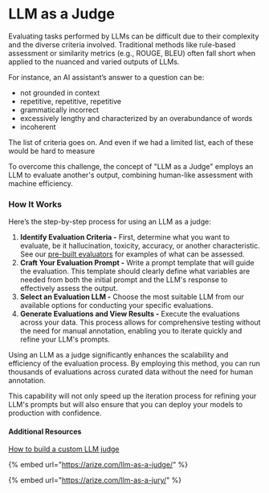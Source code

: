 # LLM as a Judge

Evaluating tasks performed by LLMs can be difficult due to their complexity and the diverse criteria involved. Traditional methods like rule-based assessment or similarity metrics (e.g., ROUGE, BLEU) often fall short when applied to the nuanced and varied outputs of LLMs.

For instance, an AI assistant’s answer to a question can be:

* not grounded in context
* repetitive, repetitive, repetitive
* grammatically incorrect
* excessively lengthy and characterized by an overabundance of words
* incoherent

The list of criteria goes on. And even if we had a limited list, each of these would be hard to measure

To overcome this challenge, the concept of "LLM as a Judge" employs an LLM to evaluate another's output, combining human-like assessment with machine efficiency.

### How It Works

Here’s the step-by-step process for using an LLM as a judge:

1. **Identify Evaluation Criteria -** First, determine what you want to evaluate, be it hallucination, toxicity, accuracy, or another characteristic. See our [pre-built evaluators](https://arize.com/docs/phoenix/evaluation/concepts-evals/evaluation) for examples of what can be assessed.
2. **Craft Your Evaluation Prompt -** Write a prompt template that will guide the evaluation. This template should clearly define what variables are needed from both the initial prompt and the LLM's response to effectively assess the output.
3. **Select an Evaluation LLM -** Choose the most suitable LLM from our available options for conducting your specific evaluations.
4. **Generate Evaluations and View Results -** Execute the evaluations across your data. This process allows for comprehensive testing without the need for manual annotation, enabling you to iterate quickly and refine your LLM's prompts.

Using an LLM as a judge significantly enhances the scalability and efficiency of the evaluation process. By employing this method, you can run thousands of evaluations across curated data without the need for human annotation.

This capability will not only speed up the iteration process for refining your LLM's prompts but will also ensure that you can deploy your models to production with confidence.

#### Additional Resources <a href="#how-it-works" id="how-it-works"></a>

[How to build a custom LLM judge](https://app.gitbook.com/o/-MB4weB2E-qpBe07nmSL/s/ShR775Rt7OzHRfy5j2Ks/~/changes/1321/evaluation/how-to-evals/custom-llm-as-a-judge)

{% embed url="https://arize.com/llm-as-a-judge/" %}

{% embed url="https://arize.com/llm-as-a-jury/" %}
